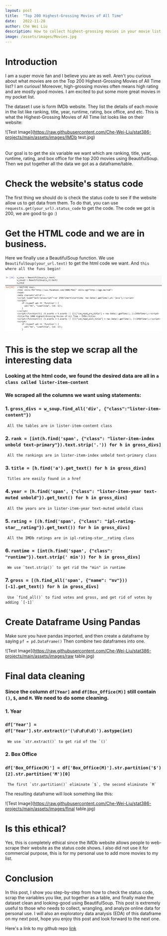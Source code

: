 ```yaml
---
layout: post
title:  "Top 200 Highest-Grossing Movies of All Time"
date:   2022-11-28
author: Che Wei Liu
description: How to collect highest-grossing movies in your movie list using BeautifulSoup
image: /assets/images/Movies.jpg
---
```


# Introduction

I am a super movie fan and I believe you are as well. Aren't you curious about what movies are on the Top 200 Highest-Grossing Movies of All Time list? I am curious! Moreover, high-grossing movies often means high rating and are mostly good movies. I am excited to put some more great movies in my pocket list.

The dataset I use is form IMDb website. They list the details of each movie in the list like ranking, title, year, runtime, rating, box office, and etc.
This is what the Highest-Grossing Movies of All Time list looks like on their website: 

![Test Image](https://raw.githubusercontent.com/Che-Wei-Liu/stat386-projects/main/assets/images/IMDb test.jpg)
<br>
<br>
<br>
Our goal is to get the six variable we want which are ranking, title, year, runtime, rating, and box office for the top 200 movies using BeautifulSoup. Then we put together all the data we got as a dataframe/table.  


# Check the website's status code

The first thing we should do is check the status code to see if the website allow us to get data from them.
To do that, you can use `requests.get(your_url).status_code` to get the code. The code we got is 200, we are good to go :)


# Get the HTML code and we are in business.

Here we finally use a BeautifulSoup function. We use `BeautifulSoup(your_url.text)` to get the html code we want. And `this where all the funs begin!`

![Test Image](https://raw.githubusercontent.com/Che-Wei-Liu/stat386-projects/main/assets/images/html.jpg)


# This is the step we scrap all the interesting data

### Looking at the html code, we found the desired data are all in `a class called lister-item-content`

### We scraped all the columns we want using statements:
### 1. `gross_divs = w_soup.find_all('div', {"class":"lister-item-content"})`
     All the tables are in lister-item-content class
### 2. `rank = [int(h.find('span', {"class": "lister-item-index unbold text-primary"}).text.strip('.')) for h in gross_divs]`
     All the rankings are in lister-item-index unbold text-primary class
### 3. `title = [h.find('a').get_text() for h in gross_divs]`
     Titles are easily found in a href 
### 4. `year = [h.find('span', {"class": "lister-item-year text-muted unbold"}).get_text() for h in gross_divs]`
     All the years are in lister-item-year text-muted unbold class
### 5. `rating = [(h.find('span', {"class": "ipl-rating-star__rating"}).get_text()) for h in gross_divs]`
     All the IMDb ratings are in ipl-rating-star__rating class
### 6. `runtime = [int(h.find('span', {"class": "runtime"}).text.strip(' min')) for h in gross_divs]`
     We use `text.strip()` to get rid the "min" in runtime
### 7. `gross = [(h.find_all('span', {"name": "nv"}))[-1].get_text() for h in gross_divs]`
     Use `find_all()` to find votes and gross, and get rid of votes by adding `[-1]`


# Create Dataframe Using Pandas

Make sure you have pandas imported, and then create a dataframe by saying `pf = pd.DataFrame()`
Then combine two dataframes into one.

![Test Image](https://raw.githubusercontent.com/Che-Wei-Liu/stat386-projects/main/assets/images/raw table.jpg)


# Final data cleaning

### Since the column `df[Year]` and `df[Box_Office(M)]` still contain `()`, `$`, and `M`. We need to do some cleaning.

### 1. Year
###    `df['Year'] = df['Year'].str.extract(r'(\d\d\d\d)').astype(int)`
     We use `str.extract()` to get rid of the `()`
### 2. Box Office
###    `df['Box_Office(M)'] = df['Box_Office(M)'].str.partition('$')[2].str.partition('M')[0]`
     The first `str.partition()` eliminate `$`, the second eliminate `M`


The resulting dataframe will look something like this:

![Test Image](https://raw.githubusercontent.com/Che-Wei-Liu/stat386-projects/main/assets/images/final table.jpg)


# Is this ethical?

Yes, this is completely ethical since the IMDb website allows people to web-scrape their website as the status code shows. I also did not use it for commercial purpose, this is for my personal use to add more movies to my list.


# Conclusion
In this post, I show you step-by-step from how to check the status code, scrap the variables you like, put together as a table, and finally make the dataset clean and looking-good using BeautifulSoup. This post is extremely useful to those who needs to collect, wrangling, and analyze online data for personal use. I will also an exploratory data analysis (EDA) of this dataframe on my next post, hope you enjoy this post and look forward to the next one.

Here's a link to my github repo [link](https://github.com/Che-Wei-Liu/Web-Scraping.git)
